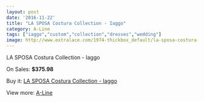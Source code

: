 ```yaml
---
layout: post
date: '2016-11-22'
title: "LA SPOSA Costura Collection - Iaggo"
category: A-Line
tags: ["iaggo","custom","collection","dresses","wedding"]
image: http://www.extralace.com/1974-thickbox_default/la-sposa-costura-collection-iaggo.jpg
---
```

LA SPOSA Costura Collection - Iaggo

On Sales: **$375.98**
<a href="https://www.extralace.com/a-line/937-la-sposa-costura-collection-iaggo.html"><amp-img layout="responsive" width="600" height="600" src="//www.extralace.com/1974-thickbox_default/la-sposa-costura-collection-iaggo.jpg" alt="LA SPOSA Costura Collection - Iaggo 0" /></a>

Buy it: [LA SPOSA Costura Collection - Iaggo](https://www.extralace.com/a-line/937-la-sposa-costura-collection-iaggo.html "LA SPOSA Costura Collection - Iaggo")

View more: [A-Line](https://www.extralace.com/2-a-line "A-Line")